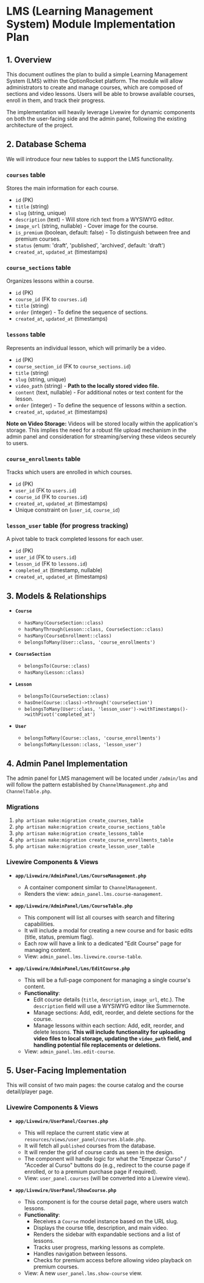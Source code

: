 # LMS (Learning Management System) Module Implementation Plan

## 1. Overview

This document outlines the plan to build a simple Learning Management System (LMS) within the OptionRocket platform. The module will allow administrators to create and manage courses, which are composed of sections and video lessons. Users will be able to browse available courses, enroll in them, and track their progress.

The implementation will heavily leverage Livewire for dynamic components on both the user-facing side and the admin panel, following the existing architecture of the project.

## 2. Database Schema

We will introduce four new tables to support the LMS functionality.

### `courses` table
Stores the main information for each course.

-   `id` (PK)
-   `title` (string)
-   `slug` (string, unique)
-   `description` (text) - Will store rich text from a WYSIWYG editor.
-   `image_url` (string, nullable) - Cover image for the course.
-   `is_premium` (boolean, default: false) - To distinguish between free and premium courses.
-   `status` (enum: 'draft', 'published', 'archived', default: 'draft')
-   `created_at`, `updated_at` (timestamps)

### `course_sections` table
Organizes lessons within a course.

-   `id` (PK)
-   `course_id` (FK to `courses.id`)
-   `title` (string)
-   `order` (integer) - To define the sequence of sections.
-   `created_at`, `updated_at` (timestamps)

### `lessons` table
Represents an individual lesson, which will primarily be a video.

-   `id` (PK)
-   `course_section_id` (FK to `course_sections.id`)
-   `title` (string)
-   `slug` (string, unique)
-   `video_path` (string) - **Path to the locally stored video file.**
-   `content` (text, nullable) - For additional notes or text content for the lesson.
-   `order` (integer) - To define the sequence of lessons within a section.
-   `created_at`, `updated_at` (timestamps)

**Note on Video Storage:** Videos will be stored locally within the application's storage. This implies the need for a robust file upload mechanism in the admin panel and consideration for streaming/serving these videos securely to users.

### `course_enrollments` table
Tracks which users are enrolled in which courses.

-   `id` (PK)
-   `user_id` (FK to `users.id`)
-   `course_id` (FK to `courses.id`)
-   `created_at`, `updated_at` (timestamps)
-   Unique constraint on (`user_id`, `course_id`)

### `lesson_user` table (for progress tracking)
A pivot table to track completed lessons for each user.

-   `id` (PK)
-   `user_id` (FK to `users.id`)
-   `lesson_id` (FK to `lessons.id`)
-   `completed_at` (timestamp, nullable)
-   `created_at`, `updated_at` (timestamps)

## 3. Models & Relationships

-   **`Course`**
    -   `hasMany(CourseSection::class)`
    -   `hasManyThrough(Lesson::class, CourseSection::class)`
    -   `hasMany(CourseEnrollment::class)`
    -   `belongsToMany(User::class, 'course_enrollments')`

-   **`CourseSection`**
    -   `belongsTo(Course::class)`
    -   `hasMany(Lesson::class)`

-   **`Lesson`**
    -   `belongsTo(CourseSection::class)`
    -   `hasOne(Course::class)->through('courseSection')`
    -   `belongsToMany(User::class, 'lesson_user')->withTimestamps()->withPivot('completed_at')`

-   **`User`**
    -   `belongsToMany(Course::class, 'course_enrollments')`
    -   `belongsToMany(Lesson::class, 'lesson_user')`

## 4. Admin Panel Implementation

The admin panel for LMS management will be located under `/admin/lms` and will follow the pattern established by `ChannelManagement.php` and `ChannelTable.php`.

### Migrations
1.  `php artisan make:migration create_courses_table`
2.  `php artisan make:migration create_course_sections_table`
3.  `php artisan make:migration create_lessons_table`
4.  `php artisan make:migration create_course_enrollments_table`
5.  `php artisan make:migration create_lesson_user_table`

### Livewire Components & Views

-   **`app/Livewire/AdminPanel/Lms/CourseManagement.php`**
    -   A container component similar to `ChannelManagement`.
    -   Renders the view: `admin_panel.lms.course-management`.

-   **`app/Livewire/AdminPanel/Lms/CourseTable.php`**
    -   This component will list all courses with search and filtering capabilities.
    -   It will include a modal for creating a new course and for basic edits (title, status, premium flag).
    -   Each row will have a link to a dedicated "Edit Course" page for managing content.
    -   View: `admin_panel.lms.livewire.course-table`.

-   **`app/Livewire/AdminPanel/Lms/EditCourse.php`**
    -   This will be a full-page component for managing a single course's content.
    -   **Functionality**:
        -   Edit course details (`title`, `description`, `image_url`, etc.). The `description` field will use a WYSIWYG editor like Summernote.
        -   Manage sections: Add, edit, reorder, and delete sections for the course.
        -   Manage lessons within each section: Add, edit, reorder, and delete lessons. **This will include functionality for uploading video files to local storage, updating the `video_path` field, and handling potential file replacements or deletions.**
    -   View: `admin_panel.lms.edit-course`.

## 5. User-Facing Implementation

This will consist of two main pages: the course catalog and the course detail/player page.

### Livewire Components & Views

-   **`app/Livewire/UserPanel/Courses.php`**
    -   This will replace the current static view at `resources/views/user_panel/courses.blade.php`.
    -   It will fetch all `published` courses from the database.
    -   It will render the grid of course cards as seen in the design.
    -   The component will handle logic for what the "Empezar Curso" / "Acceder al Curso" buttons do (e.g., redirect to the course page if enrolled, or to a premium purchase page if required).
    -   View: `user_panel.courses` (will be converted into a Livewire view).

-   **`app/Livewire/UserPanel/ShowCourse.php`**
    -   This component is for the course detail page, where users watch lessons.
    -   **Functionality**:
        -   Receives a `Course` model instance based on the URL slug.
        -   Displays the course title, description, and main video.
        -   Renders the sidebar with expandable sections and a list of lessons.
        -   Tracks user progress, marking lessons as complete.
        -   Handles navigation between lessons.
        -   Checks for premium access before allowing video playback on premium courses.
    -   View: A new `user_panel.lms.show-course` view.

